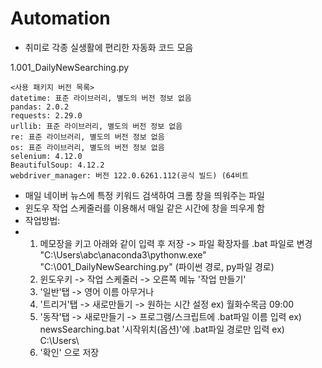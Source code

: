 # Automation

- 취미로 각종 실생활에 편리한 자동화 코드 모음

1.001_DailyNewSearching.py
```
<사용 패키지 버전 목록>
datetime: 표준 라이브러리, 별도의 버전 정보 없음
pandas: 2.0.2
requests: 2.29.0
urllib: 표준 라이브러리, 별도의 버전 정보 없음
re: 표준 라이브러리, 별도의 버전 정보 없음
os: 표준 라이브러리, 별도의 버전 정보 없음
selenium: 4.12.0
BeautifulSoup: 4.12.2
webdriver_manager: 버전 122.0.6261.112(공식 빌드) (64비트
```

- 매일 네이버 뉴스에 특정 키워드 검색하여 크롬 창을 띄워주는 파일
- 윈도우 작업 스케줄러를 이용해서 매일 같은 시간에 창을 띄우게 함
- 작업방법:
- 1. 메모장을 키고 아래와 같이 입력 후 저장 -> 파일 확장자를 .bat 파일로 변경
  "C:\Users\abc\anaconda3\pythonw.exe" "C:\001_DailyNewSearching.py"
   (파이썬 경로, py파일 경로)
  3. 윈도우키 -> 작업 스케줄러 -> 오른쪽 메뉴 '작업 만들기'
  4. '일반'탭 -> 영어 이름 아무거나
  5. '트리거'탭 -> 새로만들기 -> 원하는 시간 설정 ex) 월화수목금 09:00
  6. '동작'탭 -> 새로만들기 -> 프로그램/스크립트에 .bat파일 이름 입력 ex) newsSearching.bat
    '시작위치(옵션)'에 .bat파일 경로만 입력 ex) C:\Users\ 
  7. '확인' 으로 저장
